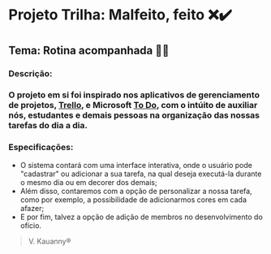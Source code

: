 # Projeto Trilha: Malfeito, feito :x::heavy_check_mark:
## Tema: Rotina acompanhada :pencil::alarm_clock:

### Descrição:
### O projeto em si foi inspirado nos aplicativos de gerenciamento de projetos, [Trello](https://trello.com/pt-BR), e Microsoft [To Do](https://todo.microsoft.com/tasks/pt-br/), com o intúito de auxiliar nós, estudantes e demais pessoas na organização das nossas tarefas do dia a dia.

### Especificações:
* O sistema contará com uma interface interativa, onde o usuário pode "cadastrar" ou adicionar a sua tarefa, na qual deseja executá-la durante o mesmo dia ou em decorer dos demais;
* Além disso, contaremos com a opção de personalizar a nossa tarefa, como por exemplo, a possibilidade de adicionarmos cores em cada afazer;
* E por fim, talvez a opção de adição de membros no desenvolvimento do ofício.

> V. Kauanny®

<!--[![Work in Repl.it](https://classroom.github.com/assets/work-in-replit-14baed9a392b3a25080506f3b7b6d57f295ec2978f6f33ec97e36a161684cbe9.svg)](https://classroom.github.com/online_ide?assignment_repo_id=4898944&assignment_repo_type=AssignmentRepo)-->

